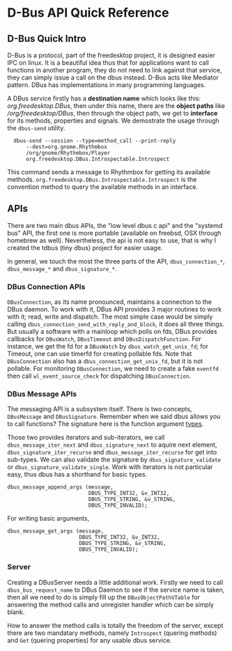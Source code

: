 # D-Bus API Quick Reference

## D-Bus Quick Intro

D-Bus is a protocol, part of the freedesktop project, it is designed easier IPC
on linux. It is a beautiful idea thus that for applications want to call
functions in another program, they do not need to link against that service,
they can simply issue a call on the dbus instead. D-Bus acts like Mediator
pattern. DBus has implementations in many programming languages.

A DBus service firstly has a **destination name** which looks like this:
*org.freedesktop.DBus*, then under this name, there are the **object paths**
like */org/freedesktop/DBus*, then through the object path, we get to
**interface** for its methods, properties and signals. We demostrate the usage
through the `dbus-send` utility.

```
  dbus-send --session --type=method_call --print-reply
      --dest=org.gnome.Rhythmbox
      /org/gnome/Rhythmbox/Player
      org.freedesktop.DBus.Introspectable.Introspect
```

This command sends a message to Rhythmbox for getting its available
methods. `org.freedesktop.DBus.Introspectable.Introspect` is the convention
method to query the available methods in an interface.

## APIs

There are two main dbus APIs, the "low level dbus c api" and the "systemd bus"
API, the first one is more portable (available on freebsd, OSX through homebrew
as well). Nevertheless, the api is not easy to use, that is why I created the
tdbus (tiny dbus) project for easier usage.

In general, we touch the most the three parts of the API, `dbus_connection_*`,
`dbus_message_*` and `dbus_signature_*`.

### DBus Connection APIs

`DBusConnection`, as its name pronounced, maintains a connection to the DBus
daemon. To work with it, DBus API provides 3 major routines to work with it;
read, write and dispatch. The most simple case would be simply calling
`dbus_connection_send_with_reply_and_block`, it does all three things. But
usually a software with a mainloop which polls on fds, DBus provides callbacks
for `DBusWatch`, `DBusTimeout` and `DBusDispatchFunction`. For instance, we get
the fd for a `DBusWatch` by `dbus_watch_get_unix_fd`; for Timeout, one can use
timerfd for creating pollable fds. Note that `DBusConnection` also has a
`dbus_connection_get_unix_fd`, but it is not pollable. For monitoring
`DBusConnection`, we need to create a fake `eventfd` then call
`wl_event_source_check` for dispatching `DBusConnection`. 
	
### DBus Message APIs

The messaging API is a subsystem itself. There is two concepts, `DBusMessage`
and `DBusSignature`. Remember when we said dbus allows you to call functions?
The signature here is the function argument
[types](https://dbus.freedesktop.org/doc/dbus-specification.html#idm702). 

Those two provides iterators and sub-iterators, we call `dbus_message_iter_next`
and `dbus_signature_next` to aquire next element, `dbus_signature_iter_recurse`
and `dbus_message_iter_recurse` for get into sub-types. We can also validate the
signature by `dbus_signature_validate` or `dbus_signature_validate_single`. Work
with iterators is not particular easy, thus dbus has a shorthand for basic
types. 

```
dbus_message_append_args (message,
                          DBUS_TYPE_INT32, &v_INT32,
                          DBUS_TYPE_STRING, &v_STRING,
                          DBUS_TYPE_INVALID);
```

For writing basic arguments,

```
dbus_message_get_args (message,
                       DBUS_TYPE_INT32, &v_INT32,
                       DBUS_TYPE_STRING, &v_STRING,
                       DBUS_TYPE_INVALID);
```

### Server

Creating a DBusServer needs a little additional work. Firstly we need to call
`dbus_bus_request_name` to DBus Daemon to see if the service name is taken,
then all we need to do is simply fill up the `DBusObjectPathVTable` for
answering the method calls and unregister handler which can be simply blank.

How to answer the method calls is totally the freedom of the server, except
there are two mandatary methods, namely `Introspect` (quering methods) and `Get`
(quering properties) for any usable dbus service.

